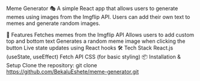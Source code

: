 Meme Generator 🎭
A simple React app that allows users to generate memes using images from the Imgflip API. Users can add their own text to memes and generate random images.

🚀 Features
Fetches memes from the Imgflip API
Allows users to add custom top and bottom text
Generates a random meme image when clicking the button
Live state updates using React hooks
🛠 Tech Stack
React.js (useState, useEffect)
Fetch API
CSS (for basic styling)
📦 Installation & Setup
Clone the repository:
git clone https://github.com/BekaluEshete/meme-generator.git

